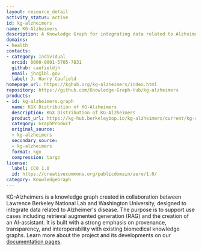 ```yaml
---
layout: resource_detail
activity_status: active
id: kg-alzheimers
name: KG-Alzheimers
description: A Knowledge Graph for integrating data related to Alzheimer's disease, supporting Retrieval-Augmented Generation (RAG) and AI assistant development for Alzheimer's disease research.
domains:
- health
contacts:
- category: Individual
  orcid: 0000-0001-5705-7831
  github: caufieldjh
  email: jhc@lbl.gov
  label: J. Harry Caufield
homepage_url: https://kghub.org/kg-alzheimers/index.html
repository: https://github.com/Knowledge-Graph-Hub/kg-alzheimers
products:
- id: kg-alzheimers.graph
  name: KGX Distribution of KG-Alzheimers
  description: KGX Distribution of KG-Alzheimers
  product_url: https://kg-hub.berkeleybop.io/kg-alzheimers/current/kg-alzheimers.tar.gz
  category: GraphProduct
  original_source:
  - kg-alzheimers
  secondary_source:
  - kg-alzheimers
  format: kgx
  compression: targz
license:
  label: CC0 1.0
  id: https://creativecommons.org/publicdomain/zero/1.0/
category: KnowledgeGraph
---
```


KG-Alzheimers is a knowledge graph created in collaboration between Lawrence Berkeley National
Lab and Washington University, designed to integrate data related to Alzheimer's 
disease. The purpose is to support use cases including retrieval augmented generation (RAG)
and the creation of an AI-assistant. It is built with a strong emphasis on provenance,
transparency, and interoperability with existing biomedical knowledge graphs. Learn more
about the project and its developments on our [documentation pages](https://kghub.org/kg-alzheimers/).
